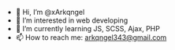 - 👋 Hi, I’m @xArkqngel
- 👀 I’m interested in web developing
- 🌱 I’m currently learning JS, SCSS, Ajax, PHP
- 📫 How to reach me: arkqngel343@gmail.com

<!---
xArkqngel/xArkqngel is a ✨ special ✨ repository because its `README.md` (this file) appears on your GitHub profile.
You can click the Preview link to take a look at your changes.
--->
